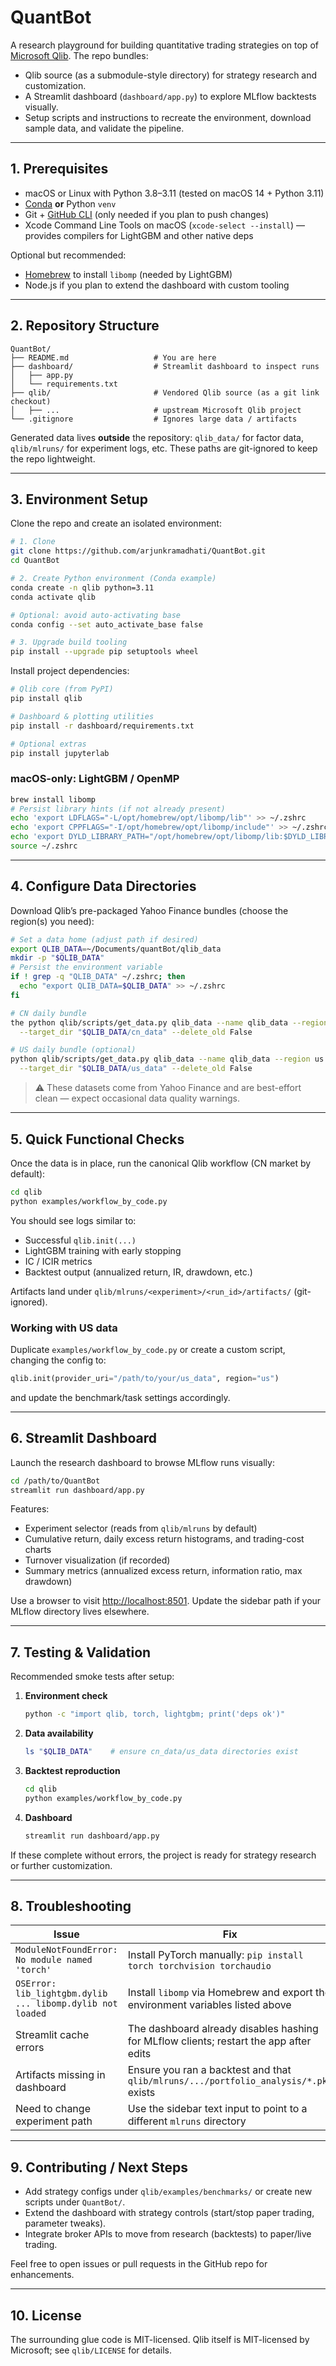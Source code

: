 # QuantBot

A research playground for building quantitative trading strategies on top of [Microsoft Qlib](https://github.com/microsoft/qlib). The repo bundles:

- Qlib source (as a submodule-style directory) for strategy research and customization.
- A Streamlit dashboard (`dashboard/app.py`) to explore MLflow backtests visually.
- Setup scripts and instructions to recreate the environment, download sample data, and validate the pipeline.

---

## 1. Prerequisites

- macOS or Linux with Python 3.8–3.11 (tested on macOS 14 + Python 3.11)
- [Conda](https://github.com/conda-forge/miniforge) **or** Python `venv`
- Git + [GitHub CLI](https://cli.github.com/) (only needed if you plan to push changes)
- Xcode Command Line Tools on macOS (`xcode-select --install`) — provides compilers for LightGBM and other native deps

Optional but recommended:

- [Homebrew](https://brew.sh/) to install `libomp` (needed by LightGBM)
- Node.js if you plan to extend the dashboard with custom tooling

---

## 2. Repository Structure

```
QuantBot/
├── README.md                   # You are here
├── dashboard/                  # Streamlit dashboard to inspect runs
│   ├── app.py
│   └── requirements.txt
├── qlib/                       # Vendored Qlib source (as a git link checkout)
│   ├── ...                     # upstream Microsoft Qlib project
└── .gitignore                  # Ignores large data / artifacts
```

Generated data lives **outside** the repository: `qlib_data/` for factor data, `qlib/mlruns/` for experiment logs, etc. These paths are git-ignored to keep the repo lightweight.

---

## 3. Environment Setup

Clone the repo and create an isolated environment:

```bash
# 1. Clone
git clone https://github.com/arjunkramadhati/QuantBot.git
cd QuantBot

# 2. Create Python environment (Conda example)
conda create -n qlib python=3.11
conda activate qlib

# Optional: avoid auto-activating base
conda config --set auto_activate_base false

# 3. Upgrade build tooling
pip install --upgrade pip setuptools wheel
```

Install project dependencies:

```bash
# Qlib core (from PyPI)
pip install qlib

# Dashboard & plotting utilities
pip install -r dashboard/requirements.txt

# Optional extras
pip install jupyterlab
```

### macOS-only: LightGBM / OpenMP

```bash
brew install libomp
# Persist library hints (if not already present)
echo 'export LDFLAGS="-L/opt/homebrew/opt/libomp/lib"' >> ~/.zshrc
echo 'export CPPFLAGS="-I/opt/homebrew/opt/libomp/include"' >> ~/.zshrc
echo 'export DYLD_LIBRARY_PATH="/opt/homebrew/opt/libomp/lib:$DYLD_LIBRARY_PATH"' >> ~/.zshrc
source ~/.zshrc
```

---

## 4. Configure Data Directories

Download Qlib’s pre-packaged Yahoo Finance bundles (choose the region(s) you need):

```bash
# Set a data home (adjust path if desired)
export QLIB_DATA=~/Documents/quantBot/qlib_data
mkdir -p "$QLIB_DATA"
# Persist the environment variable
if ! grep -q "QLIB_DATA" ~/.zshrc; then
  echo "export QLIB_DATA=$QLIB_DATA" >> ~/.zshrc
fi

# CN daily bundle
the python qlib/scripts/get_data.py qlib_data --name qlib_data --region cn --interval 1d \
  --target_dir "$QLIB_DATA/cn_data" --delete_old False

# US daily bundle (optional)
python qlib/scripts/get_data.py qlib_data --name qlib_data --region us --interval 1d \
  --target_dir "$QLIB_DATA/us_data" --delete_old False
```

> ⚠️ These datasets come from Yahoo Finance and are best-effort clean — expect occasional data quality warnings.

---

## 5. Quick Functional Checks

Once the data is in place, run the canonical Qlib workflow (CN market by default):

```bash
cd qlib
python examples/workflow_by_code.py
```

You should see logs similar to:

- Successful `qlib.init(...)`
- LightGBM training with early stopping
- IC / ICIR metrics
- Backtest output (annualized return, IR, drawdown, etc.)

Artifacts land under `qlib/mlruns/<experiment>/<run_id>/artifacts/` (git-ignored).

### Working with US data

Duplicate `examples/workflow_by_code.py` or create a custom script, changing the config to:

```python
qlib.init(provider_uri="/path/to/your/us_data", region="us")
```

and update the benchmark/task settings accordingly.

---

## 6. Streamlit Dashboard

Launch the research dashboard to browse MLflow runs visually:

```bash
cd /path/to/QuantBot
streamlit run dashboard/app.py
```

Features:

- Experiment selector (reads from `qlib/mlruns` by default)
- Cumulative return, daily excess return histograms, and trading-cost charts
- Turnover visualization (if recorded)
- Summary metrics (annualized excess return, information ratio, max drawdown)

Use a browser to visit [http://localhost:8501](http://localhost:8501). Update the sidebar path if your MLflow directory lives elsewhere.

---

## 7. Testing & Validation

Recommended smoke tests after setup:

1. **Environment check**
   ```bash
   python -c "import qlib, torch, lightgbm; print('deps ok')"
   ```

2. **Data availability**
   ```bash
   ls "$QLIB_DATA"    # ensure cn_data/us_data directories exist
   ```

3. **Backtest reproduction**
   ```bash
   cd qlib
   python examples/workflow_by_code.py
   ```

4. **Dashboard**
   ```bash
   streamlit run dashboard/app.py
   ```

If these complete without errors, the project is ready for strategy research or further customization.

---

## 8. Troubleshooting

| Issue | Fix |
|-------|-----|
| `ModuleNotFoundError: No module named 'torch'` | Install PyTorch manually: `pip install torch torchvision torchaudio` |
| `OSError: lib_lightgbm.dylib ... libomp.dylib not loaded` | Install `libomp` via Homebrew and export the environment variables listed above |
| Streamlit cache errors | The dashboard already disables hashing for MLflow clients; restart the app after edits |
| Artifacts missing in dashboard | Ensure you ran a backtest and that `qlib/mlruns/.../portfolio_analysis/*.pkl` exists |
| Need to change experiment path | Use the sidebar text input to point to a different `mlruns` directory |

---

## 9. Contributing / Next Steps

- Add strategy configs under `qlib/examples/benchmarks/` or create new scripts under `QuantBot/`.
- Extend the dashboard with strategy controls (start/stop paper trading, parameter tweaks).
- Integrate broker APIs to move from research (backtests) to paper/live trading.

Feel free to open issues or pull requests in the GitHub repo for enhancements.

---

## 10. License

The surrounding glue code is MIT-licensed. Qlib itself is MIT-licensed by Microsoft; see `qlib/LICENSE` for details.
